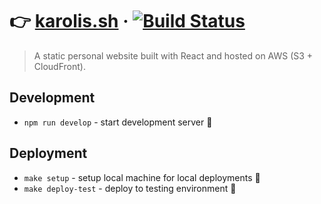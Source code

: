 # 👉 [karolis.sh](https://karolis.sh/) · [![Build Status](https://travis-ci.org/buz-zard/karolis.sh.svg?branch=master)](https://travis-ci.org/buz-zard/karolis.sh)

> A static personal website built with React and hosted on AWS (S3 +
> CloudFront).

## Development

* `npm run develop` - start development server 🚧

## Deployment

* `make setup` - setup local machine for local deployments 🔧
* `make deploy-test` - deploy to testing environment 🚀
